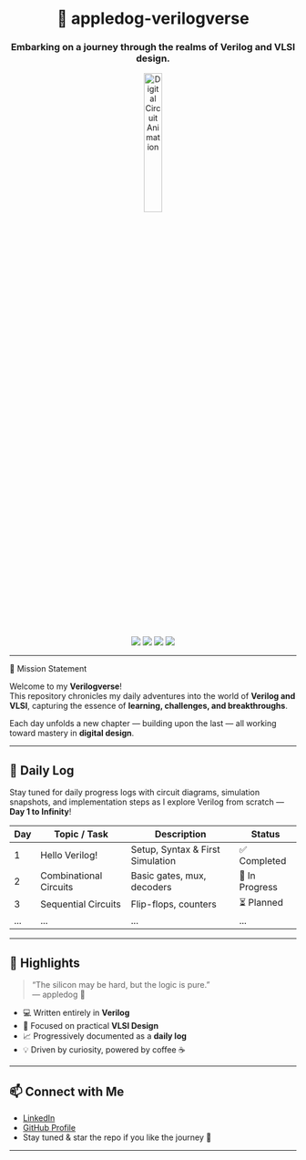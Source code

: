 <h1 align="center">🌌 appledog-verilogverse</h1>
<h3 align="center">Embarking on a journey through the realms of Verilog and VLSI design.</h3>

<p align="center">
  <img src="https://media0.giphy.com/media/v1.Y2lkPTc5MGI3NjExODdrcTZkaTRmemdud2psNzVoOW5xZ3oxb2M5NDY5NzY4bzdjMHJxZyZlcD12MV9pbnRlcm5hbF9naWZfYnlfaWQmY3Q9Zw/IG3DGUzcsIx7TueQpa/giphy.gif" width="25%" alt="Digital Circuit Animation"/>
</p>

<p align="center">
  <img src="https://img.shields.io/badge/Language-Verilog-blue.svg"/>
  <img src="https://img.shields.io/badge/Field-VLSI-orange"/>
  <img src="https://img.shields.io/badge/Progress-Day--nth-green"/>
  <img src="https://img.shields.io/badge/Made%20with-%E2%9D%A4-red"/>
</p>

---

 🚀 Mission Statement

Welcome to my **Verilogverse**!  
This repository chronicles my daily adventures into the world of **Verilog and VLSI**, capturing the essence of **learning, challenges, and breakthroughs**.

Each day unfolds a new chapter — building upon the last — all working toward mastery in **digital design**.

---

## 📅 Daily Log

Stay tuned for daily progress logs with circuit diagrams, simulation snapshots, and implementation steps as I explore Verilog from scratch — **Day 1 to Infinity**!

| Day | Topic / Task                        | Description                              | Status     |
|-----|-------------------------------------|------------------------------------------|------------|
| 1   | Hello Verilog!                      | Setup, Syntax & First Simulation         | ✅ Completed |
| 2   | Combinational Circuits              | Basic gates, mux, decoders               | 🔄 In Progress |
| 3   | Sequential Circuits                 | Flip-flops, counters                     | ⏳ Planned |
| ... | ...                                 | ...                                      | ...        |

---

## 🌟 Highlights

> “The silicon may be hard, but the logic is pure.”  
> — appledog 🐾

- 💻 Written entirely in **Verilog**
- 🎯 Focused on practical **VLSI Design**
- 📈 Progressively documented as a **daily log**
- 💡 Driven by curiosity, powered by coffee ☕

---

## 📫 Connect with Me

- [LinkedIn](https://www.linkedin.com/in/rahul-a-rabinal-173802228)
- [GitHub Profile](https://github.com/appledog)
- Stay tuned & star the repo if you like the journey 🌟

---
